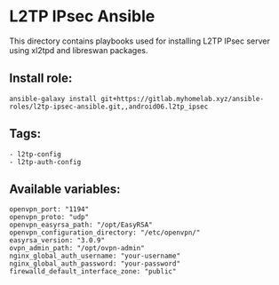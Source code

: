 # L2TP IPsec Ansible

This directory contains playbooks used for installing L2TP IPsec server using xl2tpd and libreswan packages.

## Install role:
```
ansible-galaxy install git+https://gitlab.myhomelab.xyz/ansible-roles/l2tp-ipsec-ansible.git,,android06.l2tp_ipsec
```

## Tags:
```
- l2tp-config
- l2tp-auth-config
```

## Available variables:
```
openvpn_port: "1194"
openvpn_proto: "udp"
openvpn_easyrsa_path: "/opt/EasyRSA"
openvpn_configuration_directory: "/etc/openvpn/"
easyrsa_version: "3.0.9"
ovpn_admin_path: "/opt/ovpn-admin"
nginx_global_auth_username: "your-username"
nginx_global_auth_password: "your-password"
firewalld_default_interface_zone: "public"
```
